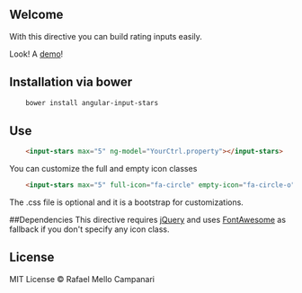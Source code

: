 ## Welcome

With this directive you can build rating inputs easily. 

Look!  A [demo](http://lab.rafamello.com/angular-input-stars)!

## Installation via bower

```bash
	bower install angular-input-stars
```

## Use

```html
	<input-stars max="5" ng-model="YourCtrl.property"></input-stars>
```

You can customize the full and empty icon classes
```html
	<input-stars max="5" full-icon="fa-circle" empty-icon="fa-circle-o" ng-model="YourCtrl.property"></input-stars>
```

The .css file is optional and it is a bootstrap for customizations.

##Dependencies
This directive requires [jQuery](http://jquery.com) and uses [FontAwesome](http://fortawesome.github.io/Font-Awesome/) as fallback if you don't specify any icon class.

## License

MIT License © Rafael Mello Campanari
